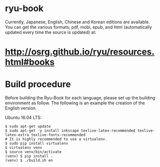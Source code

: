 ryu-book
========

Currently, Japanese, English, Chinese and Korean editions are available. You can get the various formats; pdf, mobi, epub, and html (automatically updated every time the source is updated) at:

# http://osrg.github.io/ryu/resources.html#books


Build procedure
===============

Before building the Ryu-Book for each language,
please set up the building environment as follow.
The following is an example the creation of the English version.

Ubuntu 16.04 LTS:

```
$ sudo apt-get update
$ sudo apt-get -y install inkscape texlive-latex-recommended texlive-latex-extra texlive-fonts-recommended
# It is highly recommended to use a virtualenv.
$ sudo pip install virtualenv
$ virtualenv venv
$ source venv/bin/activate
(venv) $ pip install .
(venv) $ ./build.sh en
```
